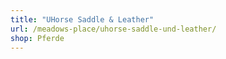 ```yaml
---
title: "UHorse Saddle & Leather"
url: /meadows-place/uhorse-saddle-und-leather/
shop: Pferde
---
```

